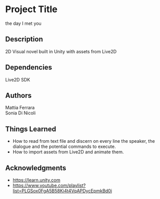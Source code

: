# Project Title
the day I met you

## Description
2D Visual novel built in Unity with assets from Live2D

## Dependencies
Live2D SDK

## Authors
Mattia Ferrara<br>
Sonia Di Nicoli

## Things Learned
* How to read from text file and discern on every line the speaker, the dialogue and the potential commands to execute.
* How to import assets from Live2D and animate them.

## Acknowledgments
* https://learn.unity.com
* https://www.youtube.com/playlist?list=PLGSox0FgA5B58Ki4t4VqAPDycEpmkBd0i
